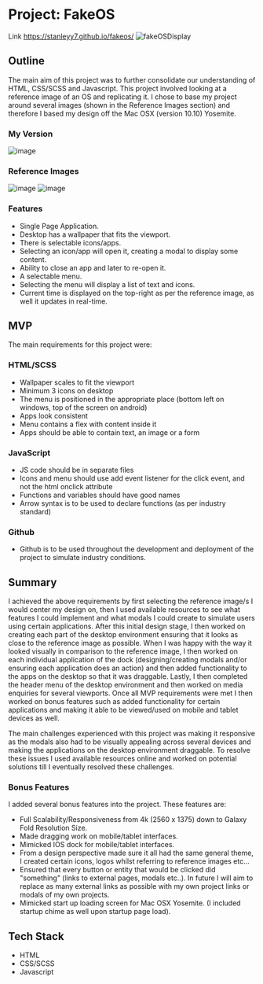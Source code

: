 # Project: FakeOS

Link https://stanleyy7.github.io/fakeos/
![fakeOSDisplay](https://user-images.githubusercontent.com/119549394/212579131-0f9fc686-b26b-4e12-a7ab-13aac2d3bf01.png)
## Outline

The main aim of this project was to further consolidate our understanding of HTML, CSS/SCSS and Javascript. This project involved looking at a reference image of an OS and replicating it. I chose to base my project around several images (shown in the Reference Images section) and therefore I based my design off the Mac OSX (version 10.10) Yosemite.

### My Version

![image](https://user-images.githubusercontent.com/119549394/210021374-98510733-7967-422d-a443-562cac48ed22.png)

### Reference Images

![image](https://user-images.githubusercontent.com/119549394/208292679-d47792d7-f9d4-4527-88f7-d4ebd0c09e03.png)
![image](https://user-images.githubusercontent.com/119549394/208294238-2bf08c84-432c-4038-98af-977629c521f4.png)

### Features

- Single Page Application.
- Desktop has a wallpaper that fits the viewport.
- There is selectable icons/apps.
- Selecting an icon/app will open it, creating a modal to display some content.
- Ability to close an app and later to re-open it.
- A selectable menu.
- Selecting the menu will display a list of text and icons.
- Current time is displayed on the top-right as per the reference image, as well it updates in real-time.

## MVP

The main requirements for this project were:

### HTML/SCSS

- Wallpaper scales to fit the viewport
- Minimum 3 icons on desktop
- The menu is positioned in the appropriate place (bottom left on windows, top of the screen on android)
- Apps look consistent
- Menu contains a flex with content inside it
- Apps should be able to contain text, an image or a form

### JavaScript

- JS code should be in separate files
- Icons and menu should use add event listener for the click event, and not the html onclick attribute
- Functions and variables should have good names
- Arrow syntax is to be used to declare functions (as per industry standard)

### Github

- Github is to be used throughout the development and deployment of the project to simulate industry conditions.

## Summary

I achieved the above requirements by first selecting the reference image/s I would center my design on, then I used available resources to see what features I could implement and what modals I could create to simulate users using certain applications. After this initial design stage, I then worked on creating each part of the desktop environment ensuring that it looks as close to the reference image as possible. When I was happy with the way it looked visually in comparison to the reference image, I then worked on each individual application of the dock (designing/creating modals and/or ensuring each application does an action) and then added functionality to the apps on the desktop so that it was draggable. Lastly, I then completed the header menu of the desktop environment and then worked on media enquiries for several viewports. Once all MVP requirements were met I then worked on bonus features such as added functionality for certain applications and making it able to be viewed/used on mobile and tablet devices as well.

The main challenges experienced with this project was making it responsive as the modals also had to be visually appealing across several devices and making the applications on the desktop environment draggable. To resolve these issues I used available resources online and worked on potential solutions till I eventually resolved these challenges.

### Bonus Features

I added several bonus features into the project. These features are:

- Full Scalability/Responsiveness from 4k (2560 x 1375) down to Galaxy Fold Resolution Size.
- Made dragging work on mobile/tablet interfaces.
- Mimicked IOS dock for mobile/tablet interfaces.
- From a design perspective made sure it all had the same general theme, I created certain icons, logos whilst referring to reference images etc...
- Ensured that every button or entity that would be clicked did "something" (links to external pages, modals etc..). In future I will aim to replace as many external links as possible with my own project links or modals of my own projects.
- Mimicked start up loading screen for Mac OSX Yosemite. (I included startup chime as well upon startup page load).

## Tech Stack

- HTML
- CSS/SCSS
- Javascript
